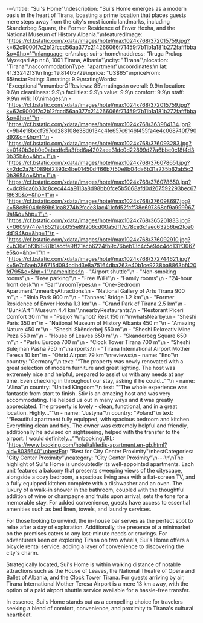 ---\ntitle: "Sui's Home"\ndescription: "Sui's Home emerges as a modern oasis in the heart of Tirana, boasting a prime location that places guests mere steps away from the city's most iconic landmarks, including Skanderbeg Square, the Former Residence of Enver Hoxha, and the National Museum of History Albania."\nfeaturedImage: "https://cf.bstatic.com/xdata/images/hotel/max1024x768/372015759.jpg?k=62c9000f7c2b12fccd56aa377c214266066f71459f7b11b1a181b272fafffbba&o=&hp=1"\nlanguage: en\nslug: sui-s-home\naddress: "Rruga Prokop Myzeqari Ap nr.8, 1001 Tirana, Albania"\ncity: "Tirana"\nlocation: "Tirana"\naccommodationType: "apartment"\ncoordinates:\n  lat: 41.33242131\n  lng: 19.81405729\nprice: "US$65"\npriceFrom: 65\nstarRating: 3\nrating: 9.9\nratingWords: "Exceptional"\nnumberOfReviews: 85\nratings:\n  overall: 9.9\n  location: 9.6\n  cleanliness: 9.9\n  facilities: 9.9\n  value: 9.9\n  comfort: 9.9\n  staff: 9.9\n  wifi: 10\nimages:\n  - "https://cf.bstatic.com/xdata/images/hotel/max1024x768/372015759.jpg?k=62c9000f7c2b12fccd56aa377c214266066f71459f7b11b1a181b272fafffbba&o=&hp=1"\n  - "https://cf.bstatic.com/xdata/images/hotel/max1024x768/363984134.jpg?k=9b4e18bccf597cd283108e38d6134c4fe657c6146f455fa4e4c068740f790d92&o=&hp=1"\n  - "https://cf.bstatic.com/xdata/images/hotel/max1024x768/376093283.jpg?k=0140b3db0e0abedfe5a3fbd6a4202aee31dc0d22899d27a6bbe0c18f4d30b35b&o=&hp=1"\n  - "https://cf.bstatic.com/xdata/images/hotel/max1024x768/376078651.jpg?k=2dc2a7b1089bf2393c4be01450dff66b7f50e8b04da6b31a235b62ab5c20b365&o=&hp=1"\n  - "https://cf.bstatic.com/xdata/images/hotel/max1024x768/376078650.jpg?k=dc89da6b33c8cec444a9113a8d98bb0fce5b5068afd0d267592293bec67f863b&o=&hp=1"\n  - "https://cf.bstatic.com/xdata/images/hotel/max1024x768/376098697.jpg?k=58c8904dc89b61ca8274b2fcce81ac411cfd52fcff38e697368cf9a9999679af&o=&hp=1"\n  - "https://cf.bstatic.com/xdata/images/hotel/max1024x768/365201833.jpg?k=06099747e485219bb055e89206cd00a5df17c78ce3c1aec63256be2fce0dd194&o=&hp=1"\n  - "https://cf.bstatic.com/xdata/images/hotel/max1024x768/376092910.jpg?k=b36e1bf3b8981b1accfe9ff21acb6224fb9c76beb13c4c5e9dc4dd131f3067e5&o=&hp=1"\n  - "https://cf.bstatic.com/xdata/images/hotel/max1024x768/372744621.jpg?k=5e7c6aeb286715d094cdbd3e8a75164dba263e40b1ce9238ba8863bf420fd795&o=&hp=1"\namenities:\n  - "Airport shuttle"\n  - "Non-smoking rooms"\n  - "Free parking"\n  - "Free WiFi"\n  - "Family rooms"\n  - "24-hour front desk"\n  - "Bar"\nroomTypes:\n  - "One-Bedroom Apartment"\nnearbyAttractions:\n  - "National Gallery of Arts Tirana 900 m"\n  - "Rinia Park 900 m"\n  - "Tanners' Bridge 1.2 km"\n  - "Former Residence of Enver Hoxha 1.3 km"\n  - "Grand Park of Tirana 2.5 km"\n  - "Bunk'Art 1 Museum 4.4 km"\nnearbyRestaurants:\n  - "Restorant Piceri Comfort 30 m"\n  - "Psejo? Whynot? Rest 150 m"\nwhatsNearby:\n  - "Sheshi Paris 350 m"\n  - "National Museum of History Albania 450 m"\n  - "Amazing Nature 450 m"\n  - "Sheshi Skënderbej 550 m"\n  - "Sheshi Rekreativ Mine Peza 550 m"\n  - "House of Leaves 650 m"\n  - "Skanderbeg Square 650 m"\n  - "Parku Europa 700 m"\n  - "Clock Tower Tirana 700 m"\n  - "Sheshi Sulejman Pasha 750 m"\nairports:\n  - "Tirana International Airport Mother Teresa 10 km"\n  - "Ohrid Airport 79 km"\nreviews:\n  - name: "Eno"\n    country: "Germany"\n    text: "“The property was newly renovated with a great selection of modern furniture and great lighting. The host was extremely nice and helpful, prepared to assist us with any needs at any time. Even checking in throughout our stay, asking if he could...”"\n  - name: "Alina"\n    country: "United Kingdom"\n    text: "“The whole experience was fantastic from start to finish. Stiv is an amazing host and was very accommodating. He helped us out in many ways and it was greatly appreciated. The property is lovely - clean, functional, and in a great location. Highly...”"\n  - name: "Justyna"\n    country: "Poland"\n    text: "“Beautiful apartment fully equipped, with spacious bedroom and kitchen. Everything clean and tidy. The owner was extremely helpful and friendly, additionally he advised on sightseeing, helped with the transfer to the airport. I would definitely...”"\nbookingURL: "https://www.booking.com/hotel/al/ledis-apartment.en-gb.html?aid=8035640"\nbestFor: "Best for City Center Proximity"\nbestCategories: "City Center Proximity"\ncategory: "City Center Proximity"\n---\n\nThe highlight of Sui's Home is undoubtedly its well-appointed apartments. Each unit features a balcony that presents sweeping views of the cityscape, alongside a cozy bedroom, a spacious living area with a flat-screen TV, and a fully equipped kitchen complete with a dishwasher and an oven. The luxury of a walk-in shower in the bathroom, coupled with the thoughtful addition of wine or champagne and fruits upon arrival, sets the tone for a memorable stay. For added convenience, guests have access to essential amenities such as bed linen, towels, and laundry services.

For those looking to unwind, the in-house bar serves as the perfect spot to relax after a day of exploration. Additionally, the presence of a minimarket on the premises caters to any last-minute needs or cravings. For adventurers keen on exploring Tirana on two wheels, Sui's Home offers a bicycle rental service, adding a layer of convenience to discovering the city's charm.

Strategically located, Sui's Home is within walking distance of notable attractions such as the House of Leaves, the National Theatre of Opera and Ballet of Albania, and the Clock Tower Tirana. For guests arriving by air, Tirana International Mother Teresa Airport is a mere 13 km away, with the option of a paid airport shuttle service available for a hassle-free transfer.

In essence, Sui's Home stands out as a compelling choice for travelers seeking a blend of comfort, convenience, and proximity to Tirana's cultural heartbeat.